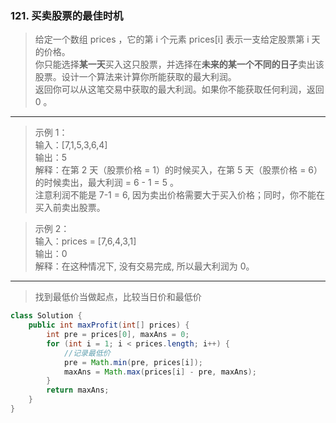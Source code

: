 ### 121. 买卖股票的最佳时机
                   
>给定一个数组 prices ，它的第 i 个元素 prices[i] 表示一支给定股票第 i 天的价格。  
你只能选择**某一天**买入这只股票，并选择在**未来的某一个不同的日子**卖出该股票。设计一个算法来计算你所能获取的最大利润。  
返回你可以从这笔交易中获取的最大利润。如果你不能获取任何利润，返回 0 。
***
>示例 1：  
输入：[7,1,5,3,6,4]  
输出：5  
解释：在第 2 天（股票价格 = 1）的时候买入，在第 5 天（股票价格 = 6）的时候卖出，最大利润 = 6 - 1 = 5 。  
     注意利润不能是 7-1 = 6, 因为卖出价格需要大于买入价格；同时，你不能在买入前卖出股票。

>示例 2：  
输入：prices = [7,6,4,3,1]  
输出：0  
解释：在这种情况下, 没有交易完成, 所以最大利润为 0。  
***
>找到最低价当做起点，比较当日价和最低价
```java
class Solution {
    public int maxProfit(int[] prices) {
        int pre = prices[0], maxAns = 0;
        for (int i = 1; i < prices.length; i++) {
            //记录最低价
            pre = Math.min(pre, prices[i]);
            maxAns = Math.max(prices[i] - pre, maxAns);
        }
        return maxAns;
    }
}
```
